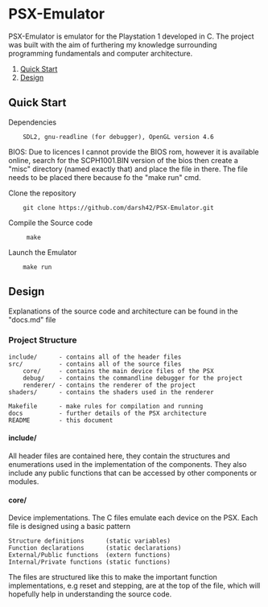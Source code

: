 # PSX-Emulator

PSX-Emulator is emulator for the Playstation 1 developed in C. The project was built with the aim of furthering my knowledge surrounding programming fundamentals
and computer architecture.

1.  [Quick Start](#Quick-Start)
2.  [Design](#Design)

## Quick Start
Dependencies
```
    SDL2, gnu-readline (for debugger), OpenGL version 4.6
```
BIOS:
Due to licences I cannot provide the BIOS rom, however it is available online, search for the SCPH1001.BIN version of the bios
then create a "misc" directory (named exactly that) and place the file in there. The file needs to be placed there because fo the "make run" cmd.

Clone the repository
```
    git clone https://github.com/darsh42/PSX-Emulator.git
```

Compile the Source code
```
     make
```

Launch the Emulator
```
    make run
```

## Design

Explanations of the source code and architecture can be found in the "docs.md" file

### Project Structure
    include/      - contains all of the header files
    src/          - contains all of the source files
        core/     - contains the main device files of the PSX
        debug/    - contains the commandline debugger for the project
        renderer/ - contains the renderer of the project
    shaders/      - contains the shaders used in the renderer
    
    Makefile      - make rules for compilation and running
    docs          - further details of the PSX architecture
    README        - this document

#### include/
All header files are contained here, they contain the structures and enumerations used in the implementation of the components. They also include any public functions that can be accessed by other components or modules.

#### core/
Device implementations. The C files emulate each device on the PSX.
Each file is designed using a basic pattern
    
    Structure definitions      (static variables)
    Function declarations      (static declarations)
    External/Public functions  (extern functions)
    Internal/Private functions (static functions)

The files are structured like this to make the important function implementations, e.g reset and stepping, are at the top of the file, which will hopefully help in understanding the source code.
